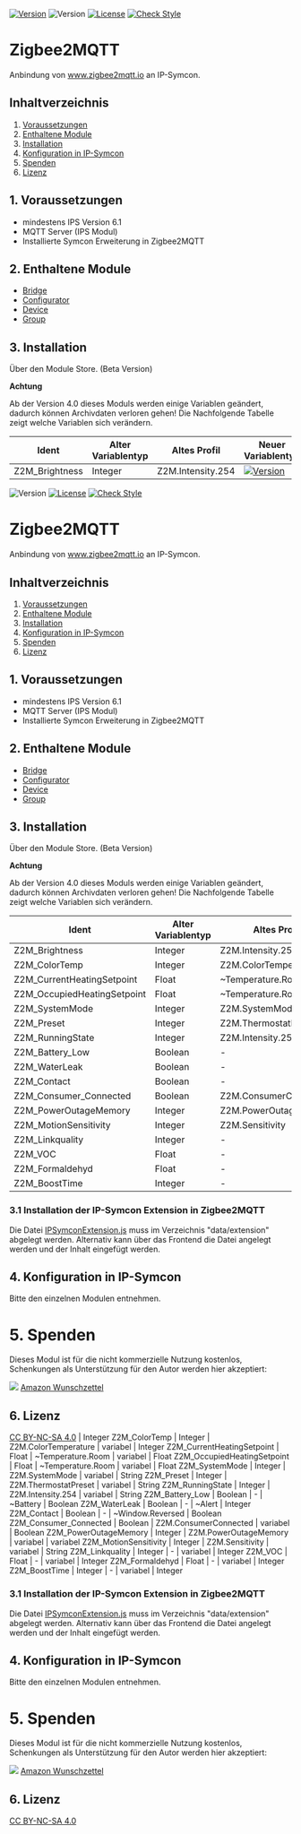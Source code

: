 [![Version](https://img.shields.io/badge/Symcon-PHPModul-red.svg)](https://www.symcon.de/service/dokumentation/entwicklerbereich/sdk-tools/sdk-php/)
![Version](https://img.shields.io/badge/Symcon%20Version-6.1%20%3E-blue.svg)
[![License](https://img.shields.io/badge/License-CC%20BY--NC--SA%204.0-green.svg)](https://creativecommons.org/licenses/by-nc-sa/4.0/)
[![Check Style](https://github.com/Schnittcher/IPS-Zigbee2MQTT/workflows/Check%20Style/badge.svg)](https://github.com/Schnittcher/IPS-Zigbee2MQTT/actions)

# Zigbee2MQTT
   Anbindung von www.zigbee2mqtt.io an IP-Symcon.
 
   ## Inhaltverzeichnis
   1. [Voraussetzungen](#1-voraussetzungen)
   2. [Enthaltene Module](#2-enthaltene-module)
   3. [Installation](#3-installation)
   4. [Konfiguration in IP-Symcon](#4-konfiguration-in-ip-symcon)
   5. [Spenden](#5-spenden)
   6. [Lizenz](#6-lizenz)
   
## 1. Voraussetzungen

* mindestens IPS Version 6.1
* MQTT Server (IPS Modul) 
* Installierte Symcon Erweiterung in Zigbee2MQTT


## 2. Enthaltene Module

* [Bridge](Bridge/README.md)
* [Configurator](Configurator/README.md)
* [Device](Device/README.md)
* [Group](Group/README.md)

## 3. Installation
Über den Module Store. (Beta Version)

**Achtung**

Ab der Version 4.0 dieses Moduls werden einige Variablen geändert, dadurch können Archivdaten verloren gehen!
Die Nachfolgende Tabelle zeigt welche Variablen sich verändern.


Ident | Alter Variablentyp | Altes Profil | Neuer Variablentyp | Neues Profil |
------------ | ------------- | ------------ | ------------- | -------------
Z2M_Brightness | Integer | Z2M.Intensity.254 | [![Version](https://img.shields.io/badge/Symcon-PHPModul-red.svg)](https://www.symcon.de/service/dokumentation/entwicklerbereich/sdk-tools/sdk-php/)
![Version](https://img.shields.io/badge/Symcon%20Version-6.1%20%3E-blue.svg)
[![License](https://img.shields.io/badge/License-CC%20BY--NC--SA%204.0-green.svg)](https://creativecommons.org/licenses/by-nc-sa/4.0/)
[![Check Style](https://github.com/Schnittcher/IPS-Zigbee2MQTT/workflows/Check%20Style/badge.svg)](https://github.com/Schnittcher/IPS-Zigbee2MQTT/actions)

# Zigbee2MQTT
   Anbindung von www.zigbee2mqtt.io an IP-Symcon.
 
   ## Inhaltverzeichnis
   1. [Voraussetzungen](#1-voraussetzungen)
   2. [Enthaltene Module](#2-enthaltene-module)
   3. [Installation](#3-installation)
   4. [Konfiguration in IP-Symcon](#4-konfiguration-in-ip-symcon)
   5. [Spenden](#5-spenden)
   6. [Lizenz](#6-lizenz)
   
## 1. Voraussetzungen

* mindestens IPS Version 6.1
* MQTT Server (IPS Modul) 
* Installierte Symcon Erweiterung in Zigbee2MQTT


## 2. Enthaltene Module

* [Bridge](Bridge/README.md)
* [Configurator](Configurator/README.md)
* [Device](Device/README.md)
* [Group](Group/README.md)

## 3. Installation
Über den Module Store. (Beta Version)

**Achtung**

Ab der Version 4.0 dieses Moduls werden einige Variablen geändert, dadurch können Archivdaten verloren gehen!
Die Nachfolgende Tabelle zeigt welche Variablen sich verändern.


Ident | Alter Variablentyp | Altes Profil | Neuer Variablentyp | Neues Profil |
------------ | ------------- | ------------ | ------------- | -------------
Z2M_Brightness | Integer | Z2M.Intensity.254 | Integer | variabel
Z2M_ColorTemp | Integer | Z2M.ColorTemperature | Integer | variabel
Z2M_CurrentHeatingSetpoint | Float | ~Temperature.Room | Float | variabel
Z2M_OccupiedHeatingSetpoint | Float | ~Temperature.Room | Float | variabel
Z2M_SystemMode | Integer | Z2M.SystemMode | String  | variabel
Z2M_Preset | Integer | Z2M.ThermostatPreset | String | variabel
Z2M_RunningState | Integer | Z2M.Intensity.254 | String | variabel
Z2M_Battery_Low | Boolean | - | Boolean | ~Battery
Z2M_WaterLeak | Boolean | - | Integer | ~Alert
Z2M_Contact | Boolean | - | Boolean | ~Window.Reversed
Z2M_Consumer_Connected | Boolean | Z2M.ConsumerConnected | Bolean | variabel
Z2M_PowerOutageMemory | Integer | Z2M.PowerOutageMemory | variabel | variabel
Z2M_MotionSensitivity | Integer | Z2M.Sensitivity | String | variabel
Z2M_Linkquality | Integer | - | Integer | variabel
Z2M_VOC | Float | - | Integer | variabel
Z2M_Formaldehyd | Float | - | Integer | variabel
Z2M_BoostTime | Integer | - | Integer | variabel

### 3.1 Installation der IP-Symcon Extension in Zigbee2MQTT

Die Datei [IPSymconExtension.js](libs/IPSymconExtension.js) muss im Verzeichnis "data/extension" abgelegt werden.
Alternativ kann über das Frontend die Datei angelegt werden und der Inhalt eingefügt werden.

## 4. Konfiguration in IP-Symcon
Bitte den einzelnen Modulen entnehmen.

# 5. Spenden

Dieses Modul ist für die nicht kommerzielle Nutzung kostenlos, Schenkungen als Unterstützung für den Autor werden hier akzeptiert:    

<a href="https://www.paypal.com/cgi-bin/webscr?cmd=_s-xclick&hosted_button_id=EK4JRP87XLSHW" target="_blank"><img src="https://www.paypalobjects.com/de_DE/DE/i/btn/btn_donate_LG.gif" border="0" /></a> <a href="https://www.amazon.de/hz/wishlist/ls/3JVWED9SZMDPK?ref_=wl_share" target="_blank">Amazon Wunschzettel</a>

## 6. Lizenz

[CC BY-NC-SA 4.0](https://creativecommons.org/licenses/by-nc-sa/4.0/) | Integer
Z2M_ColorTemp | Integer | Z2M.ColorTemperature | variabel | Integer
Z2M_CurrentHeatingSetpoint | Float | ~Temperature.Room | variabel | Float
Z2M_OccupiedHeatingSetpoint | Float | ~Temperature.Room | variabel | Float
Z2M_SystemMode | Integer | Z2M.SystemMode | variabel | String
Z2M_Preset | Integer | Z2M.ThermostatPreset | variabel | String
Z2M_RunningState | Integer | Z2M.Intensity.254 | variabel | String
Z2M_Battery_Low | Boolean | - | ~Battery | Boolean
Z2M_WaterLeak | Boolean | - | ~Alert | Integer
Z2M_Contact | Boolean | - | ~Window.Reversed | Boolean
Z2M_Consumer_Connected | Boolean | Z2M.ConsumerConnected | variabel | Boolean
Z2M_PowerOutageMemory | Integer | Z2M.PowerOutageMemory | variabel | variabel
Z2M_MotionSensitivity | Integer | Z2M.Sensitivity | variabel | String
Z2M_Linkquality | Integer | - | variabel | Integer
Z2M_VOC | Float | - | variabel | Integer
Z2M_Formaldehyd | Float | - | variabel | Integer
Z2M_BoostTime | Integer | - | variabel | Integer

### 3.1 Installation der IP-Symcon Extension in Zigbee2MQTT

Die Datei [IPSymconExtension.js](libs/IPSymconExtension.js) muss im Verzeichnis "data/extension" abgelegt werden.
Alternativ kann über das Frontend die Datei angelegt werden und der Inhalt eingefügt werden.

## 4. Konfiguration in IP-Symcon
Bitte den einzelnen Modulen entnehmen.

# 5. Spenden

Dieses Modul ist für die nicht kommerzielle Nutzung kostenlos, Schenkungen als Unterstützung für den Autor werden hier akzeptiert:    

<a href="https://www.paypal.com/cgi-bin/webscr?cmd=_s-xclick&hosted_button_id=EK4JRP87XLSHW" target="_blank"><img src="https://www.paypalobjects.com/de_DE/DE/i/btn/btn_donate_LG.gif" border="0" /></a> <a href="https://www.amazon.de/hz/wishlist/ls/3JVWED9SZMDPK?ref_=wl_share" target="_blank">Amazon Wunschzettel</a>

## 6. Lizenz

[CC BY-NC-SA 4.0](https://creativecommons.org/licenses/by-nc-sa/4.0/)
